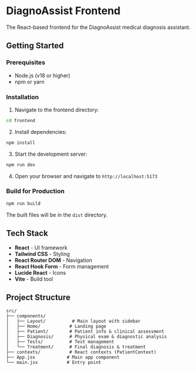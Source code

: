 # DiagnoAssist Frontend

The React-based frontend for the DiagnoAssist medical diagnosis assistant.

## Getting Started

### Prerequisites

- Node.js (v18 or higher)
- npm or yarn

### Installation

1. Navigate to the frontend directory:
```bash
cd frontend
```

2. Install dependencies:
```bash
npm install
```

3. Start the development server:
```bash
npm run dev
```

4. Open your browser and navigate to `http://localhost:5173`

### Build for Production

```bash
npm run build
```

The built files will be in the `dist` directory.

## Tech Stack

- **React** - UI framework
- **Tailwind CSS** - Styling
- **React Router DOM** - Navigation
- **React Hook Form** - Form management
- **Lucide React** - Icons
- **Vite** - Build tool

## Project Structure

```
src/
├── components/
│   ├── Layout/          # Main layout with sidebar
│   ├── Home/           # Landing page
│   ├── Patient/        # Patient info & clinical assessment
│   ├── Diagnosis/      # Physical exam & diagnostic analysis
│   ├── Tests/          # Test management
│   └── Treatment/      # Final diagnosis & treatment
├── contexts/           # React contexts (PatientContext)
├── App.jsx            # Main app component
└── main.jsx           # Entry point
```
